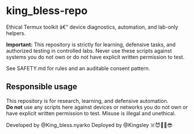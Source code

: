 # king_bless-repo

Ethical Termux toolkit â€” device diagnostics, automation, and lab-only helpers.

**Important:** This repository is strictly for learning, defensive tasks, and authorized testing in controlled labs. Never use these scripts against systems you do not own or do not have explicit written permission to test.

See SAFETY.md for rules and an auditable consent pattern.
## Responsible usage

This repository is for research, learning, and defensive automation.  
**Do not** use any scripts here against devices or networks you do not own or have explicit written permission to test. Misuse is illegal and unethical.

Developed by @King_bless.nyarko
Deployed by @Kingsley ☠️😈🤖💥😎
